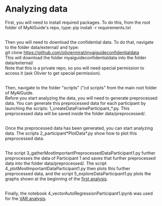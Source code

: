 # Analyzing data

First, you will need to install required packages. To do this, from the root folder of MyAIGuide's repo, type: pip install -r requirements.txt<br/><br/>

Then you will need to download the confidential data. To do that, navigate to the folder data/external/ and type: <br/>
git clone https://github.com/oliviermirat/myaiguideconfidentialdata<br/>
This will download the folder myaiguideconfidentialdata into the folder data/external/<br/>
Note that this is a private repo, so you will need special permission to access it (ask Olivier to get special permission).<br/><br/>

Then, navigate to the folder "scripts" ("cd scripts" from the main root folder of MyAIGuide.<br/>
Before you start analyzing the data, you will need to generate preprocessed data. You can generate this preprocessed data for each participant by launching the scripts: 1_createDataFrameParticipant_\*.py. This preprocessed data will be saved inside the folder data/preprocessed/.<br/><br/>

Once the preprocessed data has been generated, you can start analyzing data. The scripts 2_participant\*PlotData\*.py show how to plot this preprocessed data.<br/><br/>

The script 3_gatherMostImportantPreprocessedDataParticipant1.py further preprocesses the data of Participant 1 and saves that further preprocessed data into the folder data/preprocessed/. The script 4_plotMostImportantDataParticipant1.py then plots this further preprocessed data, and the script 5_exploreDataParticipant1.py plots the graphs shown at the beginning of the <a href='../reports/README.md' target='_blank'>first analysis</a>.<br/><br/>

Finally, the notebook 4_vectorAutoRegressionParticipant1.ipynb was used for the <a href="../reports/vectorAutoregressionAnalysisForParticipant1.pdf" target="_blank">VAR analysis</a>.
